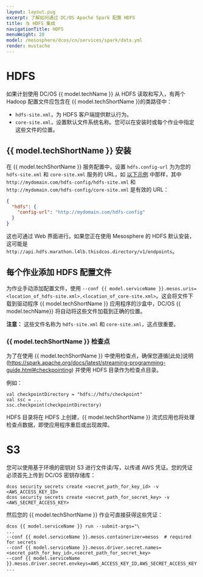 ```yaml
---
layout: layout.pug
excerpt: 了解如何通过 DC/OS Apache Spark 配置 HDFS 
title: 与 HDFS 集成
navigationTitle: HDFS
menuWeight: 20
model: /mesosphere/dcos/cn/services/spark/data.yml
render: mustache
---
```


# HDFS

如果计划使用 DC/OS {{ model.techName }} 从 HDFS 读取和写入，有两个 Hadoop 配置文件应包含在 {{ model.techShortName }}的类路径中：
- `hdfs-site.xml`，为 HDFS 客户端提供默认行为。
- `core-site.xml`，设置默认文件系统名称。您可以在安装时或每个作业中指定这些文件的位置。

## {{ model.techShortName }} 安装
在 {{ model.techShortName }} 服务配置中，设置 `hdfs.config-url` 为为您的 `hdfs-site.xml` 和 `core-site.xml` 服务的 URL，如 [以下示例](#add-hdfs) 中那样，其中 `http://mydomain.com/hdfs-config/hdfs-site.xml` 和 `http://mydomain.com/hdfs-config/core-site.xml` 是有效的 URL：

```json
{
  "hdfs": {
    "config-url": "http://mydomain.com/hdfs-config"
  }
}
```
这也可通过 Web 界面进行。如果您正在使用 Mesosphere 的 HDFS 默认安装，这可能是 `http://api.hdfs.marathon.l4lb.thisdcos.directory/v1/endpoints`。

<a name="adding-hdfs"></a>
## 每个作业添加 HDFS 配置文件
为作业手动添加配置文件，使用 `--conf {{ model.serviceName }}.mesos.uris=<location_of_hdfs-site.xml>,<location_of_core-site.xml>`。这会将文件下载到驱动程序 {{ model.techShortName }} 应用程序的沙盒中，DC/OS {{ model.techName}} 将自动将这些文件加载到正确的位置。

**注意：** 这些文件名称为 `hdfs-site.xml` 和 `core-site.xml`，这点很重要。

### {{ model.techShortName }} 检查点

为了在使用 {{ model.techShortName }} 中使用检查点，确保您遵循[此处]说明(https://spark.apache.org/docs/latest/streaming-programming-guide.html#checkpointing) 并使用 HDFS 目录作为检查点目录。

例如：
```
val checkpointDirectory = "hdfs://hdfs/checkpoint"
val ssc = ...
ssc.checkpoint(checkpointDirectory)
```
HDFS 目录将在 HDFS 上创建，{{ model.techShortName }} 流式应用也将处理检查点数据，即使应用程序重启或出现故障。

# S3
您可以使用基于环境的密钥对 S3 进行文件读/写，以传递 AWS 凭证。您的凭证必须首先上传到 DC/OS 密钥存储库：

```
dcos security secrets create <secret_path_for_key_id> -v <AWS_ACCESS_KEY_ID>
dcos security secrets create <secret_path_for_secret_key> -v <AWS_SECRET_ACCESS_KEY> 
```
然后您的 {{ model.techShortName }} 作业可直接获得这些凭证：

```
dcos {{ model.serviceName }} run --submit-args="\
...
--conf {{ model.serviceName }}.mesos.containerizer=mesos  # required for secrets
--conf {{ model.serviceName }}.mesos.driver.secret.names=<secret_path_for_key_id>,<secret_path_for_secret_key>
--conf {{ model.serviceName }}.mesos.driver.secret.envkeys=AWS_ACCESS_KEY_ID,AWS_SECRET_ACCESS_KEY
...
```

